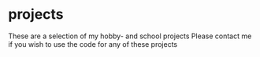 # projects
These are a selection of my hobby- and school projects
Please contact me if you wish to use the code for any of these projects
